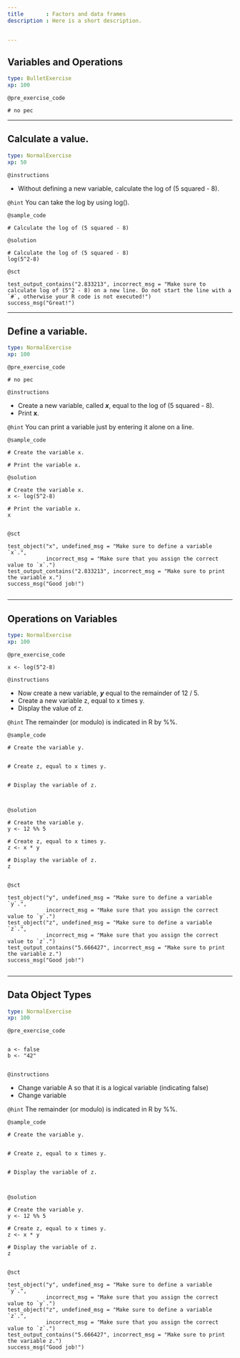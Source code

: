 ```yaml
---
title       : Factors and data frames
description : Here is a short description.


---
```

## Variables and Operations

```yaml
type: BulletExercise
xp: 100
```

`@pre_exercise_code`
```{r}
# no pec
```

***

## Calculate a value.

```yaml
type: NormalExercise
xp: 50
```

`@instructions`
- Without defining a new variable, calculate the log of (5 squared - 8).

`@hint`
You can take the log by using log().

`@sample_code`
```{r}
# Calculate the log of (5 squared - 8)

```

`@solution`
```{r}
# Calculate the log of (5 squared - 8)
log(5^2-8)

```

`@sct`
```{r}
test_output_contains("2.833213", incorrect_msg = "Make sure to calculate log of (5^2 - 8) on a new line. Do not start the line with a `#`, otherwise your R code is not executed!")
success_msg("Great!")

```
---


## Define a variable.

```yaml
type: NormalExercise
xp: 100
```

`@pre_exercise_code`
```{r}
# no pec
```

`@instructions`
- Create a new variable, called ***x***, equal to the log of (5 squared - 8).
- Print **x**.

`@hint`
You can print a variable just by entering it alone on a line.

`@sample_code`
```{r}
# Create the variable x.

# Print the variable x.

```

`@solution`
```{r}
# Create the variable x.
x <- log(5^2-8)

# Print the variable x.
x


```

`@sct`
```{r}
test_object("x", undefined_msg = "Make sure to define a variable `x`.",
            incorrect_msg = "Make sure that you assign the correct value to `x`.") 
test_output_contains("2.833213", incorrect_msg = "Make sure to print the variable x.")
success_msg("Good job!")


```


---

## Operations on Variables

```yaml
type: NormalExercise
xp: 100
```


`@pre_exercise_code`
```{r}
x <- log(5^2-8)
```



`@instructions`
- Now create a new variable, ***y*** equal to the remainder of 12 / 5.
- Create a new variable z, equal to x times y.
- Display the value of z.

`@hint`
The remainder (or modulo) is indicated in R by %%.

`@sample_code`
```{r}
# Create the variable y.


# Create z, equal to x times y. 


# Display the variable of z.



```

`@solution`
```{r}
# Create the variable y.
y <- 12 %% 5

# Create z, equal to x times y. 
z <- x * y

# Display the variable of z.
z


```

`@sct`
```{r}
test_object("y", undefined_msg = "Make sure to define a variable `y`.",
            incorrect_msg = "Make sure that you assign the correct value to `y`.") 
test_object("z", undefined_msg = "Make sure to define a variable `z`.",
            incorrect_msg = "Make sure that you assign the correct value to `z`.")            
test_output_contains("5.666427", incorrect_msg = "Make sure to print the variable z.")
success_msg("Good job!")


```

---
## Data Object Types

```yaml
type: NormalExercise
xp: 100
```


`@pre_exercise_code`
```{r}

a <- false
b <- "42"


```



`@instructions`
- Change variable A so that it is a logical variable (indicating false)
- Change variable 

`@hint`
The remainder (or modulo) is indicated in R by %%.

`@sample_code`
```{r}
# Create the variable y.


# Create z, equal to x times y. 


# Display the variable of z.



```

`@solution`
```{r}
# Create the variable y.
y <- 12 %% 5

# Create z, equal to x times y. 
z <- x * y

# Display the variable of z.
z


```

`@sct`
```{r}
test_object("y", undefined_msg = "Make sure to define a variable `y`.",
            incorrect_msg = "Make sure that you assign the correct value to `y`.") 
test_object("z", undefined_msg = "Make sure to define a variable `z`.",
            incorrect_msg = "Make sure that you assign the correct value to `z`.")            
test_output_contains("5.666427", incorrect_msg = "Make sure to print the variable z.")
success_msg("Good job!")


```





```
